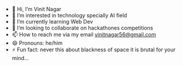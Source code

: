 - 👋 Hi, I’m Vinit Nagar
- 👀 I’m interested in technology specially AI field
- 🌱 I’m currently learning Web Dev
- 💞️ I’m looking to collaborate on hackathones competitions
- 📫 How to reach me via my email vinitnagar56@gmail.com
- 😄 Pronouns: he/him
- ⚡ Fun fact: never this about blackness of space it is brutal for your mind...

<!---
sorxerer/sorxerer is a ✨ special ✨ repository because its `README.md` (this file) appears on your GitHub profile.
You can click the Preview link to take a look at your changes.
--->
